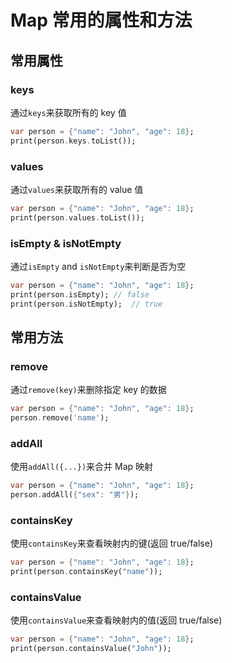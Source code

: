 # Map 常用的属性和方法

## 常用属性

### keys

通过`keys`来获取所有的 key 值

```dart
var person = {"name": "John", "age": 18};
print(person.keys.toList());
```

### values

通过`values`来获取所有的 value 值

```dart
var person = {"name": "John", "age": 18};
print(person.values.toList());
```

### isEmpty & isNotEmpty

通过`isEmpty` and `isNotEmpty`来判断是否为空

```dart
var person = {"name": "John", "age": 18};
print(person.isEmpty); // false
print(person.isNotEmpty);  // true
```

## 常用方法

### remove

通过`remove(key)`来删除指定 key 的数据

```dart
var person = {"name": "John", "age": 18};
person.remove('name');
```

### addAll

使用`addAll({...})`来合并 Map 映射

```dart
var person = {"name": "John", "age": 18};
person.addAll({"sex": "男"});
```

### containsKey

使用`containsKey`来查看映射内的键(返回 true/false)

```dart
var person = {"name": "John", "age": 18};
print(person.containsKey("name"));
```

### containsValue

使用`containsValue`来查看映射内的值(返回 true/false)

```dart
var person = {"name": "John", "age": 18};
print(person.containsValue("John"));
```
